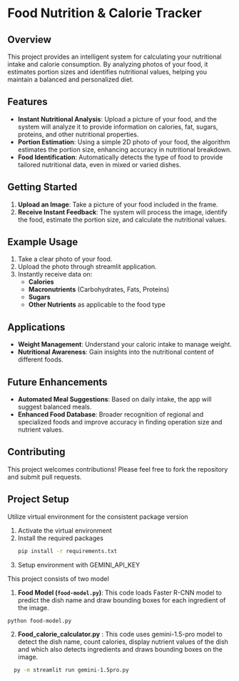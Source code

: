 # Food Nutrition & Calorie Tracker

## Overview

This project provides an intelligent system for calculating your nutritional intake and calorie consumption. By analyzing photos of your food, it estimates portion sizes and identifies nutritional values, helping you maintain a balanced and personalized diet.

## Features

- **Instant Nutritional Analysis**: Upload a picture of your food, and the system will analyze it to provide information on calories, fat, sugars, proteins, and other nutritional properties.
- **Portion Estimation**: Using a simple 2D photo of your food, the algorithm estimates the portion size, enhancing accuracy in nutritional breakdown.
- **Food Identification**: Automatically detects the type of food to provide tailored nutritional data, even in mixed or varied dishes.

## Getting Started

1. **Upload an Image**: Take a picture of your food included in the frame.
2. **Receive Instant Feedback**: The system will process the image, identify the food, estimate the portion size, and calculate the nutritional values.

## Example Usage


1. Take a clear photo of your food.
2. Upload the photo through streamlit application.
4. Instantly receive data on:
   - **Calories**
   - **Macronutrients** (Carbohydrates, Fats, Proteins)
   - **Sugars**
   - **Other Nutrients** as applicable to the food type

## Applications

- **Weight Management**: Understand your caloric intake to manage weight.
- **Nutritional Awareness**: Gain insights into the nutritional content of different foods.


## Future Enhancements

- **Automated Meal Suggestions**: Based on daily intake, the app will suggest balanced meals.
- **Enhanced Food Database**: Broader recognition of regional and specialized foods and improve accuracy in finding operation size and nutrient values.

## Contributing

This project welcomes contributions! Please feel free to fork the repository and submit pull requests.

 ## Project Setup
 Utilize virtual environment for the consistent package version

 1. Activate the virtual environment 
 2. Install the required packages
    ```bash
    pip install -r requirements.txt
    ```
 4. Setup environment with GEMINI_API_KEY
 
 This project consists of two model
 1. **Food Model (`food-model.py`)**: This code loads Faster R-CNN model to predict the dish name and draw bounding boxes for each ingredient of the image.
```bash
python food-model.py
```

 2. **Food_calorie_calculator.py** : This code uses gemini-1.5-pro model to detect the dish name, count calories, display nutrient values of the dish
   and which also detects ingredients and draws bounding boxes on the image.
```bash
  py -m streamlit run gemini-1.5pro.py
```

